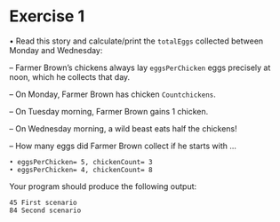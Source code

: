 # Exercise 1

• Read this story and calculate/print the `totalEggs` collected between Monday and Wednesday:

– Farmer Brown’s chickens always lay `eggsPerChicken` eggs precisely at noon, which he collects that day.

– On Monday, Farmer Brown has chicken `Countchickens`.

– On Tuesday morning, Farmer Brown gains 1 chicken.

– On Wednesday morning, a wild beast eats half the chickens!

– How many eggs did Farmer Brown collect if he starts with ...
~~~~
• eggsPerChicken= 5, chickenCount= 3 
• eggsPerChicken= 4, chickenCount= 8
~~~~
Your program should produce the following output:
~~~~
45 First scenario
84 Second scenario
~~~~